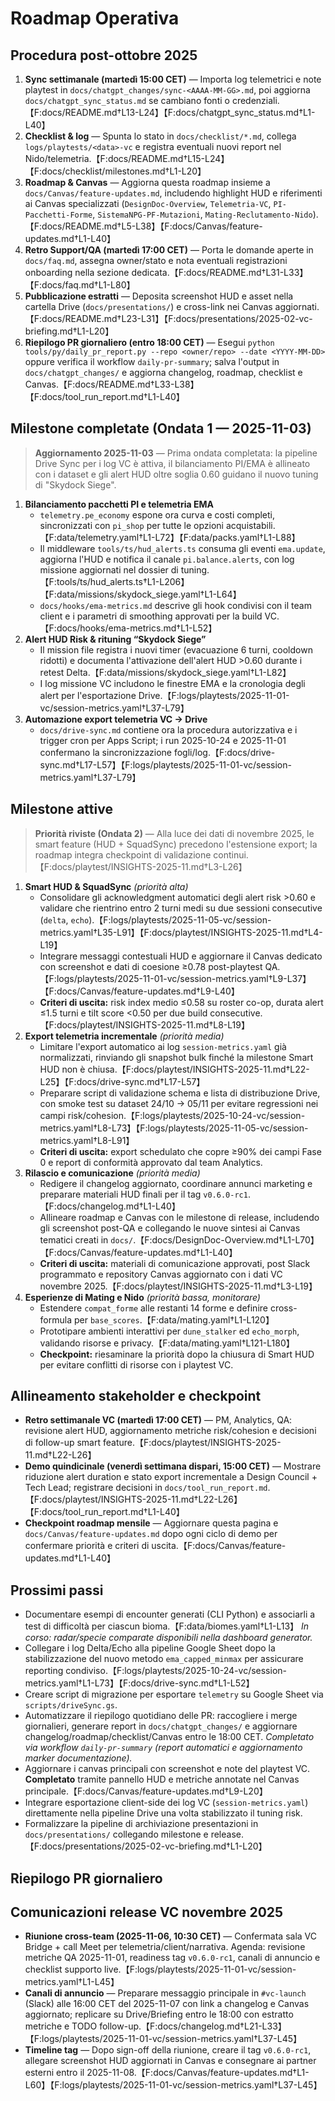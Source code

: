# Roadmap Operativa

## Procedura post-ottobre 2025
1. **Sync settimanale (martedì 15:00 CET)** — Importa log telemetrici e note playtest in `docs/chatgpt_changes/sync-<AAAA-MM-GG>.md`, poi aggiorna `docs/chatgpt_sync_status.md` se cambiano fonti o credenziali.【F:docs/README.md†L13-L24】【F:docs/chatgpt_sync_status.md†L1-L40】
2. **Checklist & log** — Spunta lo stato in `docs/checklist/*.md`, collega `logs/playtests/<data>-vc` e registra eventuali nuovi report nel Nido/telemetria.【F:docs/README.md†L15-L24】【F:docs/checklist/milestones.md†L1-L20】
3. **Roadmap & Canvas** — Aggiorna questa roadmap insieme a `docs/Canvas/feature-updates.md`, includendo highlight HUD e riferimenti ai Canvas specializzati (`DesignDoc-Overview`, `Telemetria-VC`, `PI-Pacchetti-Forme`, `SistemaNPG-PF-Mutazioni`, `Mating-Reclutamento-Nido`).【F:docs/README.md†L5-L38】【F:docs/Canvas/feature-updates.md†L1-L40】
4. **Retro Support/QA (martedì 17:00 CET)** — Porta le domande aperte in `docs/faq.md`, assegna owner/stato e nota eventuali registrazioni onboarding nella sezione dedicata.【F:docs/README.md†L31-L33】【F:docs/faq.md†L1-L80】
5. **Pubblicazione estratti** — Deposita screenshot HUD e asset nella cartella Drive (`docs/presentations/`) e cross-link nei Canvas aggiornati.【F:docs/README.md†L23-L31】【F:docs/presentations/2025-02-vc-briefing.md†L1-L20】
6. **Riepilogo PR giornaliero (entro 18:00 CET)** — Esegui `python tools/py/daily_pr_report.py --repo <owner/repo> --date <YYYY-MM-DD>` oppure verifica il workflow `daily-pr-summary`; salva l'output in `docs/chatgpt_changes/` e aggiorna changelog, roadmap, checklist e Canvas.【F:docs/README.md†L33-L38】【F:docs/tool_run_report.md†L1-L40】

## Milestone completate (Ondata 1 — 2025-11-03)
> **Aggiornamento 2025-11-03** — Prima ondata completata: la pipeline Drive Sync per i log VC è attiva, il bilanciamento PI/EMA è allineato con i dataset e gli alert HUD oltre soglia 0.60 guidano il nuovo tuning di "Skydock Siege".

1. **Bilanciamento pacchetti PI e telemetria EMA**
   - `telemetry.pe_economy` espone ora curva e costi completi, sincronizzati con `pi_shop` per tutte le opzioni acquistabili.【F:data/telemetry.yaml†L1-L72】【F:data/packs.yaml†L1-L88】
   - Il middleware `tools/ts/hud_alerts.ts` consuma gli eventi `ema.update`, aggiorna l'HUD e notifica il canale `pi.balance.alerts`, con log missione aggiornati nel dossier di tuning.【F:tools/ts/hud_alerts.ts†L1-L206】【F:data/missions/skydock_siege.yaml†L1-L64】
   - `docs/hooks/ema-metrics.md` descrive gli hook condivisi con il team client e i parametri di smoothing approvati per la build VC.【F:docs/hooks/ema-metrics.md†L1-L52】
2. **Alert HUD Risk & rituning “Skydock Siege”**
   - Il mission file registra i nuovi timer (evacuazione 6 turni, cooldown ridotti) e documenta l'attivazione dell'alert HUD >0.60 durante i retest Delta.【F:data/missions/skydock_siege.yaml†L1-L82】
   - I log missione VC includono le finestre EMA e la cronologia degli alert per l'esportazione Drive.【F:logs/playtests/2025-11-01-vc/session-metrics.yaml†L37-L79】
3. **Automazione export telemetria VC → Drive**
   - `docs/drive-sync.md` contiene ora la procedura autorizzativa e i trigger cron per Apps Script; i run 2025-10-24 e 2025-11-01 confermano la sincronizzazione fogli/log.【F:docs/drive-sync.md†L17-L57】【F:logs/playtests/2025-11-01-vc/session-metrics.yaml†L37-L79】

## Milestone attive
> **Priorità riviste (Ondata 2)** — Alla luce dei dati di novembre 2025, le smart feature (HUD + SquadSync) precedono l'estensione export; la roadmap integra checkpoint di validazione continui.【F:docs/playtest/INSIGHTS-2025-11.md†L3-L26】

1. **Smart HUD & SquadSync** _(priorità alta)_
   - Consolidare gli acknowledgment automatici degli alert risk >0.60 e validare che rientrino entro 2 turni medi su due sessioni consecutive (`delta`, `echo`).【F:logs/playtests/2025-11-05-vc/session-metrics.yaml†L35-L91】【F:docs/playtest/INSIGHTS-2025-11.md†L4-L19】
   - Integrare messaggi contestuali HUD e aggiornare il Canvas dedicato con screenshot e dati di coesione ≥0.78 post-playtest QA.【F:logs/playtests/2025-11-01-vc/session-metrics.yaml†L9-L37】【F:docs/Canvas/feature-updates.md†L9-L40】
   - **Criteri di uscita:** risk index medio ≤0.58 su roster co-op, durata alert ≤1.5 turni e tilt score <0.50 per due build consecutive.【F:docs/playtest/INSIGHTS-2025-11.md†L8-L19】
2. **Export telemetria incrementale** _(priorità media)_
   - Limitare l'export automatico ai log `session-metrics.yaml` già normalizzati, rinviando gli snapshot bulk finché la milestone Smart HUD non è chiusa.【F:docs/playtest/INSIGHTS-2025-11.md†L22-L25】【F:docs/drive-sync.md†L17-L57】
   - Preparare script di validazione schema e lista di distribuzione Drive, con smoke test su dataset 24/10 → 05/11 per evitare regressioni nei campi risk/cohesion.【F:logs/playtests/2025-10-24-vc/session-metrics.yaml†L8-L73】【F:logs/playtests/2025-11-05-vc/session-metrics.yaml†L8-L91】
   - **Criteri di uscita:** export schedulato che copre ≥90% dei campi Fase 0 e report di conformità approvato dal team Analytics.
3. **Rilascio e comunicazione** _(priorità media)_
   - Redigere il changelog aggiornato, coordinare annunci marketing e preparare materiali HUD finali per il tag `v0.6.0-rc1`.【F:docs/changelog.md†L1-L40】
   - Allineare roadmap e Canvas con le milestone di release, includendo gli screenshot post-QA e collegando le nuove sintesi ai Canvas tematici creati in `docs/`.【F:docs/DesignDoc-Overview.md†L1-L70】【F:docs/Canvas/feature-updates.md†L1-L40】
   - **Criteri di uscita:** materiali di comunicazione approvati, post Slack programmato e repository Canvas aggiornato con i dati VC novembre 2025.【F:docs/playtest/INSIGHTS-2025-11.md†L3-L19】
4. **Esperienze di Mating e Nido** _(priorità bassa, monitorare)_
   - Estendere `compat_forme` alle restanti 14 forme e definire cross-formula per `base_scores`.【F:data/mating.yaml†L1-L120】
   - Prototipare ambienti interattivi per `dune_stalker` ed `echo_morph`, validando risorse e privacy.【F:data/mating.yaml†L121-L180】
   - **Checkpoint:** riesaminare la priorità dopo la chiusura di Smart HUD per evitare conflitti di risorse con i playtest VC.

## Allineamento stakeholder e checkpoint
- **Retro settimanale VC (martedì 17:00 CET)** — PM, Analytics, QA: revisione alert HUD, aggiornamento metriche risk/cohesion e decisioni di follow-up smart feature.【F:docs/playtest/INSIGHTS-2025-11.md†L22-L26】
- **Demo quindicinale (venerdì settimana dispari, 15:00 CET)** — Mostrare riduzione alert duration e stato export incrementale a Design Council + Tech Lead; registrare decisioni in `docs/tool_run_report.md`.【F:docs/playtest/INSIGHTS-2025-11.md†L22-L26】【F:docs/tool_run_report.md†L1-L40】
- **Checkpoint roadmap mensile** — Aggiornare questa pagina e `docs/Canvas/feature-updates.md` dopo ogni ciclo di demo per confermare priorità e criteri di uscita.【F:docs/Canvas/feature-updates.md†L1-L40】

## Prossimi passi
- Documentare esempi di encounter generati (CLI Python) e associarli a test di difficoltà per ciascun bioma.【F:data/biomes.yaml†L1-L13】 _In corso: radar/specie comparate disponibili nella dashboard generator._
- Collegare i log Delta/Echo alla pipeline Google Sheet dopo la stabilizzazione del nuovo metodo `ema_capped_minmax` per assicurare reporting condiviso.【F:logs/playtests/2025-10-24-vc/session-metrics.yaml†L1-L73】【F:docs/drive-sync.md†L1-L52】
- Creare script di migrazione per esportare `telemetry` su Google Sheet via `scripts/driveSync.gs`.
- Automatizzare il riepilogo quotidiano delle PR: raccogliere i merge giornalieri, generare report in `docs/chatgpt_changes/` e aggiornare changelog/roadmap/checklist/Canvas entro le 18:00 CET. _Completato via workflow `daily-pr-summary` (report automatici e aggiornamento marker documentazione)._ 
- Aggiornare i canvas principali con screenshot e note del playtest VC. **Completato** tramite pannello HUD e metriche annotate nel Canvas principale.【F:docs/Canvas/feature-updates.md†L9-L20】
- Integrare esportazione client-side dei log VC (`session-metrics.yaml`) direttamente nella pipeline Drive una volta stabilizzato il tuning risk.
- Formalizzare la pipeline di archiviazione presentazioni in `docs/presentations/` collegando milestone e release.【F:docs/presentations/2025-02-vc-briefing.md†L1-L20】

## Riepilogo PR giornaliero
<!-- daily-pr-summary:start -->
<!-- daily-pr-summary:end -->

## Comunicazioni release VC novembre 2025
- **Riunione cross-team (2025-11-06, 10:30 CET)** — Confermata sala VC Bridge + call Meet per telemetria/client/narrativa. Agenda: revisione metriche QA 2025-11-01, readiness tag `v0.6.0-rc1`, canali di annuncio e checklist supporto live.【F:logs/playtests/2025-11-01-vc/session-metrics.yaml†L1-L45】
- **Canali di annuncio** — Preparare messaggio principale in `#vc-launch` (Slack) alle 16:00 CET del 2025-11-07 con link a changelog e Canvas aggiornato; replicare su Drive/Briefing entro le 18:00 con estratto metriche e TODO follow-up.【F:docs/changelog.md†L21-L33】【F:logs/playtests/2025-11-01-vc/session-metrics.yaml†L37-L45】
- **Timeline tag** — Dopo sign-off della riunione, creare il tag `v0.6.0-rc1`, allegare screenshot HUD aggiornati in Canvas e consegnare ai partner esterni entro il 2025-11-08.【F:docs/Canvas/feature-updates.md†L1-L60】【F:logs/playtests/2025-11-01-vc/session-metrics.yaml†L37-L45】
